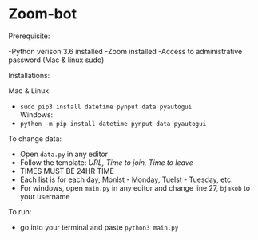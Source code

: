 # Zoom-bot

Prerequisite:

-Python verison 3.6 installed
-Zoom installed
-Access to administrative password (Mac & linux sudo)


Installations: 

 Mac & Linux:
 - `sudo pip3 install datetime pynput data pyautogui`
<br>Windows: 
 - `python -m pip install datetime pynput data pyautogui`
  
To change data:
  - Open `data.py` in any editor
  - Follow the template: *URL, Time to join, Time to leave*
  - TIMES MUST BE 24HR TIME
  - Each list is for each day, Monlst - Monday, Tuelst - Tuesday, etc.
  - For windows, open `main.py` in any editor and change line 27, `bjakob` to your username

To run:
  - go into your terminal and paste `python3 main.py`
 
